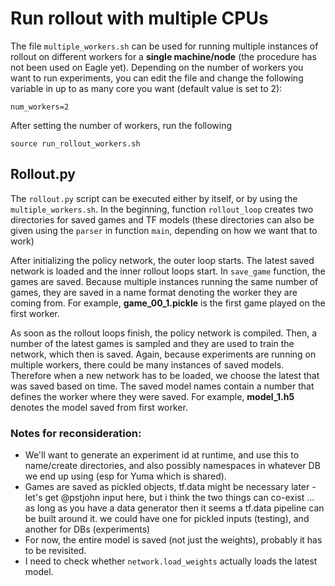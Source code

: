 # Run rollout with multiple CPUs

The file ```multiple_workers.sh``` can be used for running multiple instances of rollout on different workers for a **single machine/node** (the procedure has not been used on Eagle yet). Depending on the number of workers you want to run experiments, you can edit the file and change the following variable in up to as many core you want (default value is set to 2):
```shell
num_workers=2
```

After setting the number of workers, run the following

```
source run_rollout_workers.sh
```

## Rollout.py

The ```rollout.py``` script can be executed either by itself, or by using the ```multiple_workers.sh```. In the beginning, function ```rollout_loop``` creates two directories for saved games and TF models (these directories can also be given using the ```parser``` in function ```main```, depending on how we want that to work)

After initializing the policy network, the outer loop starts. The latest saved network is loaded and the inner rollout loops start. In ```save_game``` function, the games are saved. Because multiple instances running the same number of games, they are saved in a name format denoting the worker they are coming from. For example, **game_00_1.pickle** is the first game played on the first worker.

As soon as the rollout loops finish, the policy network is compiled. Then, a number of the latest games is sampled and they are used to train the network, which then is saved. Again, because experiments are running on multiple workers, there could be many instances of saved models. Therefore when a new network has to be loaded, we choose the latest that was saved based on time. The saved model names contain a number that defines the worker where they were saved. For example, **model_1.h5** denotes the model saved from first worker.



### Notes for reconsideration:

- We'll want to generate an experiment id at runtime, and use this to name/create directories, and also possibly namespaces in whatever DB we end up using (esp for Yuma which is shared).
- Games are saved as pickled objects, tf.data might be necessary later - let's get @pstjohn input here, but i think the two things can co-exist ... as long as you have a data generator then it seems a tf.data pipeline can be built around it. we could have one for pickled inputs (testing), and another for DBs (experiments)
- For now, the entire model is saved (not just the weights), probably it has to be revisited.
- I need to check whether ```network.load_weights``` actually loads the latest model.
